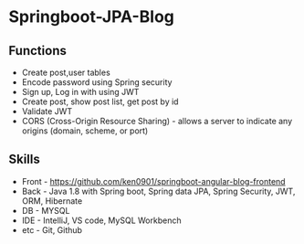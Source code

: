 # Springboot-JPA-Blog

## Functions
* Create post,user tables
* Encode password using Spring security
* Sign up, Log in with using JWT
* Create post, show post list, get post by id 
* Validate JWT
* CORS (Cross-Origin Resource Sharing) - allows a server to indicate any origins (domain, scheme, or port)

## Skills
* Front - https://github.com/ken0901/springboot-angular-blog-frontend
* Back - Java 1.8 with Spring boot, Spring data JPA, Spring Security, JWT, ORM, Hibernate 
* DB - MYSQL
* IDE - IntelliJ, VS code,  MySQL Workbench
* etc - Git, Github
